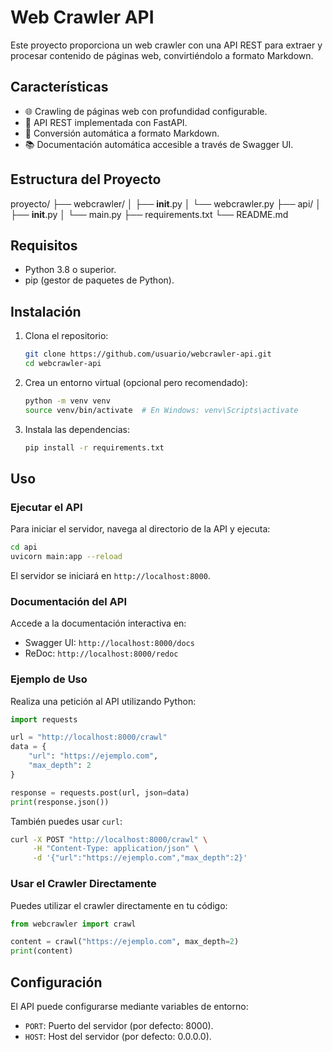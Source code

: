 # Web Crawler API
Este proyecto proporciona un web crawler con una API REST para extraer y procesar contenido de páginas web, convirtiéndolo a formato Markdown.

## Características

- 🌐 Crawling de páginas web con profundidad configurable.
- 🚀 API REST implementada con FastAPI.
- 📝 Conversión automática a formato Markdown.
- 📚 Documentación automática accesible a través de Swagger UI.

## Estructura del Proyecto

proyecto/
├── webcrawler/
│   ├── __init__.py
│   └── webcrawler.py
├── api/
│   ├── __init__.py
│   └── main.py
├── requirements.txt
└── README.md

## Requisitos

- Python 3.8 o superior.
- pip (gestor de paquetes de Python).

## Instalación

1. Clona el repositorio:
   ```bash
   git clone https://github.com/usuario/webcrawler-api.git
   cd webcrawler-api
   ```

2. Crea un entorno virtual (opcional pero recomendado):
   ```bash
   python -m venv venv
   source venv/bin/activate  # En Windows: venv\Scripts\activate
   ```

3. Instala las dependencias:
   ```bash
   pip install -r requirements.txt
   ```

## Uso

### Ejecutar el API

Para iniciar el servidor, navega al directorio de la API y ejecuta:
```bash
cd api
uvicorn main:app --reload
```
El servidor se iniciará en `http://localhost:8000`.

### Documentación del API

Accede a la documentación interactiva en:
- Swagger UI: `http://localhost:8000/docs`
- ReDoc: `http://localhost:8000/redoc`

### Ejemplo de Uso

Realiza una petición al API utilizando Python:

```python
import requests

url = "http://localhost:8000/crawl"
data = {
    "url": "https://ejemplo.com",
    "max_depth": 2
}

response = requests.post(url, json=data)
print(response.json())
```

También puedes usar `curl`:
```bash
curl -X POST "http://localhost:8000/crawl" \
     -H "Content-Type: application/json" \
     -d '{"url":"https://ejemplo.com","max_depth":2}'
```

### Usar el Crawler Directamente

Puedes utilizar el crawler directamente en tu código:

```python
from webcrawler import crawl

content = crawl("https://ejemplo.com", max_depth=2)
print(content)
```

## Configuración

El API puede configurarse mediante variables de entorno:
- `PORT`: Puerto del servidor (por defecto: 8000).
- `HOST`: Host del servidor (por defecto: 0.0.0.0).
